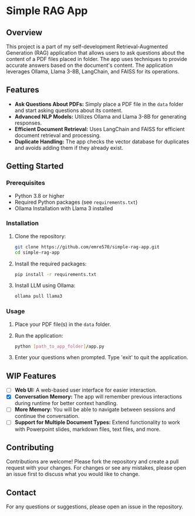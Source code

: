 # Simple RAG App

## Overview

This project is a part of my self-development Retrieval-Augmented Generation (RAG) application that allows users to ask questions about the content of a PDF files placed in folder. The app uses techniques to provide accurate answers based on the document's content. The application leverages Ollama, Llama 3-8B, LangChain, and FAISS for its operations.

## Features

- **Ask Questions About PDFs:** Simply place a PDF file in the `data` folder and start asking questions about its content.
- **Advanced NLP Models:** Utilizes Ollama and Llama 3-8B for generating responses.
- **Efficient Document Retrieval:** Uses LangChain and FAISS for efficient document retrieval and processing.
- **Duplicate Handling:** The app checks the vector database for duplicates and avoids adding them if they already exist.

## Getting Started

### Prerequisites

- Python 3.8 or higher
- Required Python packages (see `requirements.txt`)
- Ollama Installation with Llama 3 installed

### Installation

1. Clone the repository:
   ```bash
   git clone https://github.com/emre570/simple-rag-app.git
   cd simple-rag-app
   ```
2. Install the required packages:
   ```bash
   pip install -r requirements.txt
   ```
3. Install LLM using Ollama:
   ```bash
   ollama pull llama3
   ```

### Usage

1. Place your PDF file(s) in the `data` folder.
2. Run the application:

   ```bash
   python [path_to_app_folder]/app.py
   ```
3. Enter your questions when prompted. Type 'exit' to quit the application.

## WIP Features

- [ ] **Web UI:** A web-based user interface for easier interaction.
- [X] **Conversation Memory:** The app will remember previous interactions during runtime for better context handling.
- [ ] **More Memory:** You will be able to navigate between sessions and continue the conversation.
- [ ] **Support for Multiple Document Types:** Extend functionality to work with Powerpoint slides, markdown files, text files, and more.

## Contributing

Contributions are welcome! Please fork the repository and create a pull request with your changes. For changes or see any mistakes, please open an issue first to discuss what you would like to change.

## Contact

For any questions or suggestions, please open an issue in the repository.
